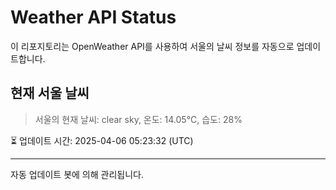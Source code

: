 
# Weather API Status

이 리포지토리는 OpenWeather API를 사용하여 서울의 날씨 정보를 자동으로 업데이트합니다.

## 현재 서울 날씨
> 서울의 현재 날씨: clear sky, 온도: 14.05°C, 습도: 28%

⏳ 업데이트 시간: 2025-04-06 05:23:32 (UTC)

---
자동 업데이트 봇에 의해 관리됩니다.
